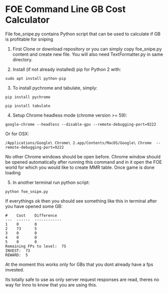 # FOE Command Line GB Cost Calculator

File foe_snipe.py contains Python script that can be used to calculate if GB is profitable for sniping

1. First Clone or download repository or you can simply copy foe_snipe.py content and create new file. You will also need TextFormatter.py in same directory.

2. Install (if not already installed) pip for Python 2 with:

```
sudo apt install python-pip
```
3. To install pychrome and tabulate, simply:

```
pip install pychrome
```

```
pip install tabulate
```

4. Setup Chrome headless mode (chrome version >= 59):

```
google-chrome --headless --disable-gpu --remote-debugging-port=9222
```

Or for OSX:

```
/Applications/Google\ Chrome\ 2.app/Contents/MacOS/Google\ Chrome  --remote-debugging-port=9222
```

No other Chrome windows should be open before. Chrome window should be opened automatically after running this command and in it open the FOE world for which you would like to create MMR table. Once game is done loading

5. In another terminal run python script:
```
python foe_snipe.py
```

If everythings ok then you should see something like this in terminal after you have opened some GB:
```
#    Cost    Difference
---  ------  ------------
1    0       0
2    73      5
3    0       0
4    0       0
5    0       0
Remaining FPs to level:  75
INVEST:  73
REWARD:  5
```

At the moment this works only for GBs that you dont already have a fps invested.

Its totally safe to use as only server request responses are read, theres no way for Inno to know that you are using this.
